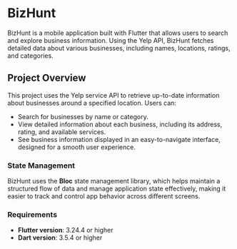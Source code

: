 
# BizHunt

BizHunt is a mobile application built with Flutter that allows users to search and explore business information. Using the Yelp API, BizHunt fetches detailed data about various businesses, including names, locations, ratings, and categories.

## Project Overview

This project uses the Yelp service API to retrieve up-to-date information about businesses around a specified location. Users can:
- Search for businesses by name or category.
- View detailed information about each business, including its address, rating, and available services.
- See business information displayed in an easy-to-navigate interface, designed for a smooth user experience.

### State Management
BizHunt uses the **Bloc** state management library, which helps maintain a structured flow of data and manage application state effectively, making it easier to track and control app behavior across different screens.

### Requirements
- **Flutter version**: 3.24.4 or higher
- **Dart version**: 3.5.4 or higher
